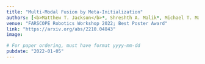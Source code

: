 ```yaml
---
title: "Multi-Modal Fusion by Meta-Initialization"
authors: [<b>Matthew T. Jackson</b>*, Shreshth A. Malik*, Michael T. Matthews, Yousuf Mohamed-Ahmed]
venue: "FARSCOPE Robotics Workshop 2022; Best Poster Award"
link: "https://arxiv.org/abs/2210.04843"
image:

# For paper ordering, must have format yyyy-mm-dd
pubdate: "2022-01-05"
---
```

